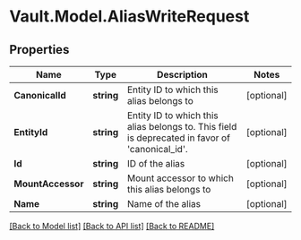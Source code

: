 # Vault.Model.AliasWriteRequest

## Properties

Name | Type | Description | Notes
------------ | ------------- | ------------- | -------------
**CanonicalId** | **string** | Entity ID to which this alias belongs to | [optional] 
**EntityId** | **string** | Entity ID to which this alias belongs to. This field is deprecated in favor of &#39;canonical_id&#39;. | [optional] 
**Id** | **string** | ID of the alias | [optional] 
**MountAccessor** | **string** | Mount accessor to which this alias belongs to | [optional] 
**Name** | **string** | Name of the alias | [optional] 

[[Back to Model list]](../README.md#documentation-for-models) [[Back to API list]](../README.md#documentation-for-api-endpoints) [[Back to README]](../README.md)

